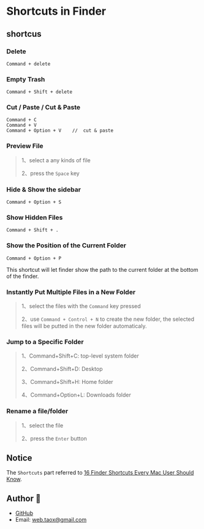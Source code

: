# Shortcuts in Finder

## shortcus

### Delete

```
Command + delete
```

### Empty Trash

```
Command + Shift + delete
```

### Cut / Paste / Cut & Paste

```
Command + C
Command + V
Command + Option + V	// 	cut & paste
```

### Preview File

> 1、select a any kinds of file
> 
> 2、press the `Space` key

### Hide & Show the sidebar

```
Command + Option + S
```

### Show Hidden Files

```
Command + Shift + .
```

### Show the Position of the Current Folder

```
Command + Option + P
```

This shortcut will let finder show the path to the current folder at the bottom of the finder.

### Instantly Put Multiple Files in a New Folder

> 1、select the files with the `Command` key pressed
> 
> 2、use `Command + Control + N` to create the new folder, the selected files will be putted in the new folder automaticaly.

### Jump to a Specific Folder

> 1、Command+Shift+C: top-level system folder
> 
> 2、Command+Shift+D: Desktop
> 
> 3、Command+Shift+H: Home folder
> 
> 4、Command+Option+L: Downloads folder

### Rename a file/folder

> 1、select the file
> 
> 2、press the `Enter` button

## Notice

The `Shortcuts` part referred to [16 Finder Shortcuts Every Mac User Should Know](https://www.howtogeek.com/325983/16-finder-shortcuts-every-mac-user-should-know/).

## Author 🐍

* [GitHub](https://github.com/Tao-Quixote)
* Email: <web.taox@gmail.com>